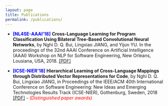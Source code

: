 ```yaml
---
layout: page
title: Publications
permalink: /publications/
---
```


- <span style="color:blue">**[NL4SE-AAAI'18]**</span> **Cross-Language Learning for Program Classification Using Bilateral Tree-Based Convolutional Neural Networks**, by Nghi D. Q. Bui, Lingxiao JIANG, and Yijun YU. In the proceedings of the 32nd AAAI Conference on Artificial Intelligence (AAAI) Workshop on NLP for Software Engineering, New Orleans, Lousiana, USA, 2018.  <a href="/files/AAAI'18-cross-language-learning.pdf" target="_blank"> [PDF]</a>

- <span style="color:blue">**[ICSE-NIER'18]**</span> **Hierarchical Learning of Cross-Language Mappings through Distributed Vector Representations for Code**, by Nghi D. Q. Bui, Lingxiao JIANG, in Proceedings of the IEEE/ACM 40th International Conference on Software Engineering: New Ideas and Emerging Technologies Results Track (ICSE-NIER), Gothenburg, Sweden, 2018 <a href="/files/icse-18-nier.pdf" target="_blank"> [PDF]</a> - <span style="color:red">*(Distinguished paper awards)*</span>
